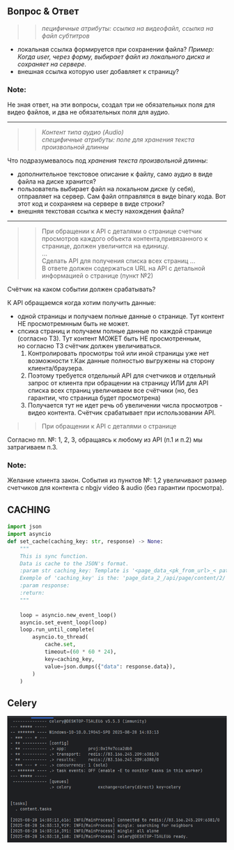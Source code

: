 ## Вопрос & Ответ
>> *пецифичные атрибуты: ссылка на видеофайл, ссылка на файл субтитров*
- локальная ссылка формируется при сохранении файла? *Пример: Когда user, через форму, выбирает файл из локального диска и сохраняет на сервере*. 
- внешная ссылка которую user добавляет к страницу?

### Note: 
Не зная ответ, на эти вопросы, создал три не обязательных поля  для видео файлов, и два не обязательных поля для аудио.

----
>> *Контент типа аудио (Audio)*\
>> *специфичные атрибуты: поле для хранения текста произвольной длинны*

Что подразумевалось под *хранения текста произвольной длинны*:
 - дополнительное текстовое описание к файлу, само аудио в виде файла на диске хранится?
 - пользователь выбирает файл на локальном диске (у себя), отправляет на сервер. Сам файл отправлятся в виде binary кода. Вот этот код и сохраняем на сервере в виде строки?
 - внешняя текстовая ссылка к месту нахождения файла?


----
>> При обращении к API с деталями о странице счетчик просмотров каждого объекта контента,привязанного к странице, должен увеличится на единицу.\
>> ...\
>> Сделать API для получения списка всех страниц ... \
> В ответе должен содержаться URL на API с детальной информацией о странице
(пункт №2)

Счётчик на каком событии должен срабатывать?

К API обращаемся когда хотим получить данные:
- одной страницы и получаем полные данные о странице. Тут контент НЕ просмотремнным быть  не может.
- спсика страниц и получаем полные данные по каждой странице (согласно ТЗ). Тут контент МОЖЕТ быть НЕ просмотренным, \
но согласно ТЗ счётчик должен увеличиваться.
    1) Контролировать просмотры той или иной страницы уже нет возможности т.Как данные полностью выгружены на сторону клиента/браузера.
    2) Поэтому требуется отдельный API для счетчиков и отдельный запрос от клиента при обращении на страницу ИЛИ для API списка всех страниц увеличиваем все счётчики (но, без гарантии, что страница будет просмотрена)
    3) Получается тут не идет речь об увеличении числа просмотров - видео контента. Счётчик срабатывает при использовании API.  
  
>> При обращении к API с деталями о странице

Согласно пп. №: 1, 2, 3, обращаясь к любому из API (п.1 и п.2) мы затрагиваем п.3.  

### Note:
Желание клиента закон. События из пунктов №: 1,2 увеличивают размер счетчиков для контента c nbgjv video & audio (без гарантии просмотра).

## CACHING
```python
import json
import asyncio 
def set_cache(caching_key: str, response) -> None:
    """
    This is sync function.
    Data is cache to the JSON's format.
    :param str caching_key: Template is '<page_data_<pk_from_url>_< pathname_from_apiurl >>'
    Exemple of 'caching_key' is the: 'page_data_2_/api/page/content/2/'.
    :param response:
    :return:
    """

    loop = asyncio.new_event_loop()
    asyncio.set_event_loop(loop)
    loop.run_until_complete(
        asyncio.to_thread(
            cache.set,
            timeout=(60 * 60 * 24),
            key=caching_key,
            value=json.dumps({"data": response.data}),
        )
    )
```

## Celery
![celery](./img/celery.png)